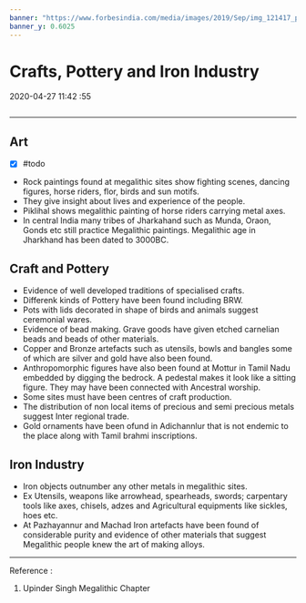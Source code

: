 ```yaml
---
banner: "https://www.forbesindia.com/media/images/2019/Sep/img_121417_photo-muniyara-from-marayoor-in-kerala-india-1422459143.jpg"
banner_y: 0.6025
---
```


# Crafts, Pottery and Iron Industry

2020-04-27 11:42 :55

```toc
```

---

## Art

- [x] #todo
- Rock paintings found at megalithic sites show fighting scenes, dancing figures, horse riders, flor, birds and sun motifs.
- They give insight about lives and experience of the people.
- Piklihal shows megalithic painting of horse riders carrying metal axes.
- In central India many tribes of Jharkahand such as Munda, Oraon, Gonds etc still practice Megalithic paintings. Megalithic age in Jharkhand has been dated to 3000BC.

## Craft and Pottery

- Evidence of well developed traditions of specialised crafts.
- Differenk kinds of Pottery have been found including BRW.
- Pots with lids decorated in shape of birds and animals suggest ceremonial wares.
- Evidence of bead making. Grave goods have given etched carnelian beads and beads of other materials.
- Copper and Bronze artefacts such as utensils, bowls and bangles some of which are silver and gold have also been found.
- Anthropomorphic figures have also been found at Mottur in Tamil Nadu embedded by digging the bedrock. A pedestal makes it look like a sitting figure. They may have been connected with Ancestral worship.
- Some sites must have been centres of craft production.
- The distribution of non local items of precious and semi precious metals suggest Inter regional trade.
- Gold ornaments have been ofund in Adichannlur that is not endemic to the place along with Tamil brahmi inscriptions.

## Iron Industry

- Iron objects outnumber any other metals in megalithic sites.
- Ex Utensils, weapons like arrowhead, spearheads, swords; carpentary tools like axes, chisels, adzes and Agricultural equipments like sickles, hoes etc.
- At Pazhayannur and Machad Iron artefacts have been found of considerable purity and evidence of other materials that suggest Megalithic people knew the art of making alloys.

---

Reference :

1. Upinder Singh Megalithic Chapter
